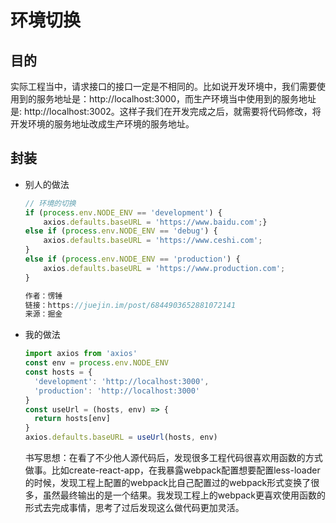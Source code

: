 # 环境切换

## 目的

实际工程当中，请求接口的接口一定是不相同的。比如说开发环境中，我们需要使用到的服务地址是：http://localhost:3000，而生产环境当中使用到的服务地址是: http://localhost:3002。这样子我们在开发完成之后，就需要将代码修改，将开发环境的服务地址改成生产环境的服务地址。

## 封装

- 别人的做法

  ```js
  // 环境的切换
  if (process.env.NODE_ENV == 'development') {    
      axios.defaults.baseURL = 'https://www.baidu.com';} 
  else if (process.env.NODE_ENV == 'debug') {    
      axios.defaults.baseURL = 'https://www.ceshi.com';
  } 
  else if (process.env.NODE_ENV == 'production') {    
      axios.defaults.baseURL = 'https://www.production.com';
  }
  
  作者：愣锤
  链接：https://juejin.im/post/6844903652881072141
  来源：掘金
  ```

- 我的做法

  ```js
  import axios from 'axios'
  const env = process.env.NODE_ENV
  const hosts = {
    'development': 'http://localhost:3000',
    'production': 'http://localhost:3000'
  }
  const useUrl = (hosts, env) => {
    return hosts[env]
  }
  axios.defaults.baseURL = useUrl(hosts, env)
  ```

  书写思想：在看了不少他人源代码后，发现很多工程代码很喜欢用函数的方式做事。比如create-react-app，在我暴露webpack配置想要配置less-loader的时候，发现工程上配置的webpack比自己配置过的webpack形式变换了很多，虽然最终输出的是一个结果。我发现工程上的webpack更喜欢使用函数的形式去完成事情，思考了过后发现这么做代码更加灵活。

